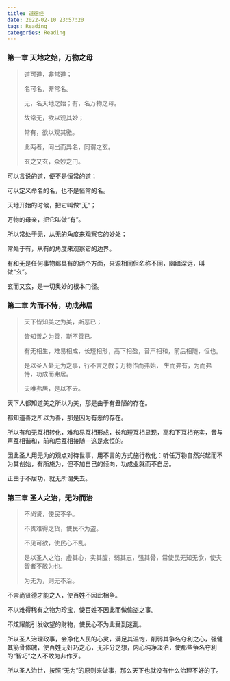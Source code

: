 ```yaml
---
title: 道德经
date: 2022-02-10 23:57:20
tags: Reading
categories: Reading
---
```




### 第一章 天地之始，万物之母

> 道可道，非常道；
>
> 名可名，非常名。
>
> 无，名天地之始；有，名万物之母。
>
> 故常无，欲以观其妙；
>
> 常有，欲以观其徼。
>
> 此两者，同出而异名，同谓之玄。
>
> 玄之又玄，众妙之门。 

可以言说的道，便不是恒常的道；

可以定义命名的名，也不是恒常的名。

天地开始的时候，把它叫做“无”；

万物的母亲，把它叫做“有”。

所以常处于无，从无的角度来观察它的妙处；

常处于有，从有的角度来观察它的边界。

有和无是任何事物都具有的两个方面，来源相同但名称不同，幽暗深远，叫做“玄”。

玄而又玄，是一切奥妙的根本门径。



### 第二章 为而不恃，功成弗居

> 天下皆知美之为美，斯恶已；
>
> 皆知善之为善，斯不善已。
>
> 有无相生，难易相成，长短相形，高下相盈，音声相和，前后相随，恒也。
>
> 是以圣人处无为之事，行不言之教；万物作而弗始， 生而弗有，为而弗恃，功成而弗居。
>
> 夫唯弗居，是以不去。

天下人都知道美之所以为美，那是由于有丑陋的存在。

都知道善之所以为善，那是因为有恶的存在。

所以有和无互相转化，难和易互相形成，长和短互相显现，高和下互相充实，音与声互相谐和，前和后互相接随—这是永恒的。

因此圣人用无为的观点对待世事，用不言的方式施行教化：听任万物自然兴起而不为其创始，有所施为，但不加自己的倾向，功成业就而不自居。

正由于不居功，就无所谓失去。



### 第三章 圣人之治，无为而治

> 不尚贤，使民不争。
>
> 不贵难得之货，使民不为盗。
>
> 不见可欲，使民心不乱。
>
> 是以圣人之治，虚其心，实其腹，弱其志，强其骨，常使民无知无欲，使夫智者不敢为也。
>
> 为无为，则无不治。

不崇尚贤德才能之人，使百姓不因此相争。

不以难得稀有之物为珍宝，使百姓不因此而做偷盗之事。

不炫耀能引发欲望的财物，使民心不为此受到迷乱。

所以圣人治理政事，会净化人民的心灵，满足其温饱，削弱其争名夺利之心，强健其筋骨体魄，使百姓无奸巧之心，无非分之想，内心纯净淡泊，使那些争名夺利的“智巧”之人不敢为非作歹。

所以圣人治世，按照“无为”的原则来做事，那么天下也就没有什么治理不好的了。